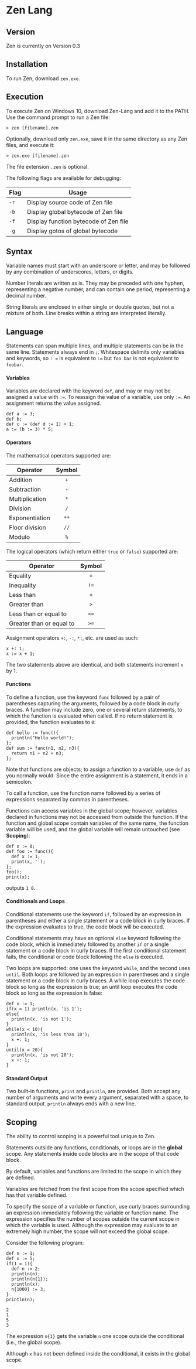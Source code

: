# Zen Lang

## Version

Zen is currently on Version 0.3

## Installation

To run Zen, download `zen.exe`.

## Execution

To execute Zen on Windows 10, download Zen-Lang and add it to the PATH. Use the command prompt to run a Zen file:
```
> zen [filename].zen
```

Optionally, download only `zen.exe`, save it in the same directory as any Zen files, and execute it:

```
> zen.exe [filename].zen
```

The file extension `.zen` is optional.

The following flags are available for debugging:

Flag|Usage
-|-
`-r`|Display source code of Zen file
`-b`|Display global bytecode of Zen file
`-f`|Display function bytecode of Zen file
`-g`|Display gotos of global bytecode

## Syntax

Variable names must start with an underscore or letter, and may be followed by any combination of underscores, letters, or digits.

Number literals are written as is. They may be preceded with one hyphen, representing a negative number, and can contain one period, representing a decimal number.

String literals are enclosed in either single or double quotes, but not a mixture of both. Line breaks within a string are interpreted literally.

## Language

Statements can span multiple lines, and multiple statements can be in the same line. Statements always end in `;`. Whitespace delimits only variables and keywords, so `: =` is equivalent to `:=` but `foo bar` is not equivalent to `foobar`.

#### Variables
Variables are declared with the keyword `def`, and may or may not be assigned a value with `:=`. To reassign the value of a variable, use only `:=`. An assignment returns the value assigned.
```
def a := 3;
def b;
def c := (def d := 1) + 1;
a := (b := 3) * 5;
```
#### Operators
The mathematical operators supported are:

Operator|Symbol
-|:-:
Addition|`+`
Subtraction|`-`
Multiplication|`*`
Division|`/`
Exponentiation|`**`
Floor division|`//`
Modulo|`%`

The logical operators (which return either `true` or `false`) supported are:

|Operator|Symbol|
-|:-:
Equality|`=`
Inequality|`!=`
Less than|`<`
Greater than|`>`
Less than or equal to|`<=`
Greater than or equal to|`>=`

Assignment operators `+:`, `-:`, `*:`, etc. are used as such:
```
x +: 1;
x := x + 1;
```
The two statements above are identical, and both statements increment `x` by 1.

#### Functions
To define a function, use the keyword `func` followed by a pair of parentheses capturing the arguments, followed by a code block in curly braces. A function may include zero, one or several return statements, to which the function is evaluated when called. If no return statement is provided, the function evaluates to `0`:
```
def hello := func(){
  println("Hello world!");
};
def sum := func(n1, n2, n3){
  return n1 + n2 + n3;
};
```
Note that functions are objects; to assign a function to a variable, use `def` as you normally would. Since the entire assignment is a statement, it ends in a semicolon.

To call a function, use the function name followed by a series of expressions separated by commas in parentheses.

Functions can access variables in the global scope; however, variables declared in functions may not be accessed from outside the function. If the function and global scope contain variables of the same name, the function variable will be used, and the global variable will remain untouched (see **Scoping**):

```
def x := 0;
def foo := func(){
  def x := 1;
  print(x, '');
};
foo();
print(x);
```
outputs `1 0`.

#### Conditionals and Loops
Conditional statements use the keyword `if`, followed by an expression in parentheses and either a single statement or a code block in curly braces. If the expression evaluates to true, the code block will be executed.

Conditional statements may have an optional `else` keyword following the code block, which is immediately followed by another `if` or a single statement or a code block in curly braces. If the first conditional statement fails, the conditional or code block following the `else` is executed.

Two loops are supported: one uses the keyword `while`, and the second uses `until`. Both loops are followed by an expression in parentheses and a single statement or a code block in curly braces. A while loop executes the code block so long as the expression is true; an until loop executes the code block so long as the expression is false:
```
def x := 1;
if(x = 1) println(x, 'is 1');
else{
  println(x, 'is not 1');
}
while(x < 10){
  println(x, 'is less than 10');
  x +: 1;
}
until(x = 20){
  println(x, 'is not 20');
  x +: 1;
}
```
#### Standard Output
Two built-in functions, `print` and `println`, are provided. Both accept any number of arguments and write every argument, separated with a space, to standard output. `println` always ends with a new line.

## Scoping

The ability to control scoping is a powerful tool unique to Zen.

Statements outside any functions, conditionals, or loops are in the **global** scope. Any statements inside code blocks are in the scope of that code block.

By default, variables and functions are limited to the scope in which they are defined.

Variables are fetched from the first scope from the scope specified which has that variable defined.

To specify the scope of a variable or function, use curly braces surrounding an expression immediately following the variable or function name. The expression specifies the number of scopes outside the current scope in which the variable is used. Although the expression may evaluate to an extremely high number, the scope will not exceed the global scope.

Consider the following program:
```
def n := 1;
def x := 5;
if(1 = 1){
  def n := 2;
  println(n);
  println(n{1});
  println(x);
  n{1000} := 3;
}
println(n);
```
```
2
1
5
3
```
The expression `n{1}` gets the variable `n` one scope outside the conditional (i.e., the global scope).

Although `x` has not been defined inside the conditional, it exists in the global scope.
